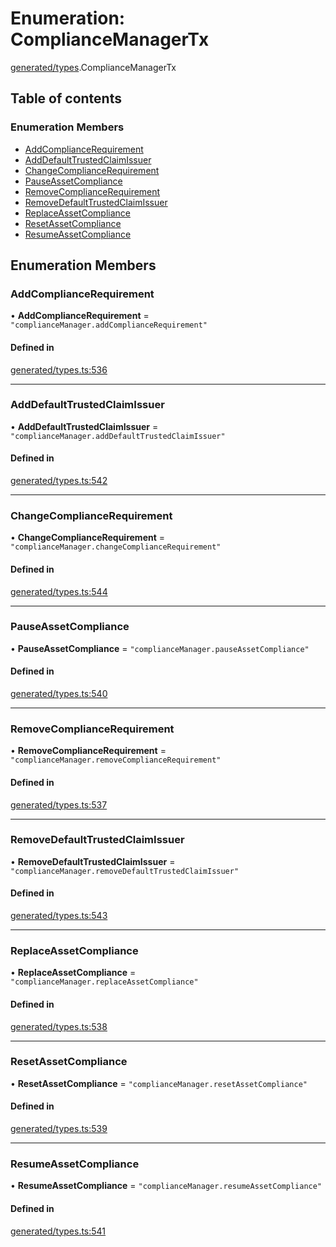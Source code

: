 # Enumeration: ComplianceManagerTx

[generated/types](../wiki/generated.types).ComplianceManagerTx

## Table of contents

### Enumeration Members

- [AddComplianceRequirement](../wiki/generated.types.ComplianceManagerTx#addcompliancerequirement)
- [AddDefaultTrustedClaimIssuer](../wiki/generated.types.ComplianceManagerTx#adddefaulttrustedclaimissuer)
- [ChangeComplianceRequirement](../wiki/generated.types.ComplianceManagerTx#changecompliancerequirement)
- [PauseAssetCompliance](../wiki/generated.types.ComplianceManagerTx#pauseassetcompliance)
- [RemoveComplianceRequirement](../wiki/generated.types.ComplianceManagerTx#removecompliancerequirement)
- [RemoveDefaultTrustedClaimIssuer](../wiki/generated.types.ComplianceManagerTx#removedefaulttrustedclaimissuer)
- [ReplaceAssetCompliance](../wiki/generated.types.ComplianceManagerTx#replaceassetcompliance)
- [ResetAssetCompliance](../wiki/generated.types.ComplianceManagerTx#resetassetcompliance)
- [ResumeAssetCompliance](../wiki/generated.types.ComplianceManagerTx#resumeassetcompliance)

## Enumeration Members

### AddComplianceRequirement

• **AddComplianceRequirement** = ``"complianceManager.addComplianceRequirement"``

#### Defined in

[generated/types.ts:536](https://github.com/PolymeshAssociation/polymesh-sdk/blob/339b7503/src/generated/types.ts#L536)

___

### AddDefaultTrustedClaimIssuer

• **AddDefaultTrustedClaimIssuer** = ``"complianceManager.addDefaultTrustedClaimIssuer"``

#### Defined in

[generated/types.ts:542](https://github.com/PolymeshAssociation/polymesh-sdk/blob/339b7503/src/generated/types.ts#L542)

___

### ChangeComplianceRequirement

• **ChangeComplianceRequirement** = ``"complianceManager.changeComplianceRequirement"``

#### Defined in

[generated/types.ts:544](https://github.com/PolymeshAssociation/polymesh-sdk/blob/339b7503/src/generated/types.ts#L544)

___

### PauseAssetCompliance

• **PauseAssetCompliance** = ``"complianceManager.pauseAssetCompliance"``

#### Defined in

[generated/types.ts:540](https://github.com/PolymeshAssociation/polymesh-sdk/blob/339b7503/src/generated/types.ts#L540)

___

### RemoveComplianceRequirement

• **RemoveComplianceRequirement** = ``"complianceManager.removeComplianceRequirement"``

#### Defined in

[generated/types.ts:537](https://github.com/PolymeshAssociation/polymesh-sdk/blob/339b7503/src/generated/types.ts#L537)

___

### RemoveDefaultTrustedClaimIssuer

• **RemoveDefaultTrustedClaimIssuer** = ``"complianceManager.removeDefaultTrustedClaimIssuer"``

#### Defined in

[generated/types.ts:543](https://github.com/PolymeshAssociation/polymesh-sdk/blob/339b7503/src/generated/types.ts#L543)

___

### ReplaceAssetCompliance

• **ReplaceAssetCompliance** = ``"complianceManager.replaceAssetCompliance"``

#### Defined in

[generated/types.ts:538](https://github.com/PolymeshAssociation/polymesh-sdk/blob/339b7503/src/generated/types.ts#L538)

___

### ResetAssetCompliance

• **ResetAssetCompliance** = ``"complianceManager.resetAssetCompliance"``

#### Defined in

[generated/types.ts:539](https://github.com/PolymeshAssociation/polymesh-sdk/blob/339b7503/src/generated/types.ts#L539)

___

### ResumeAssetCompliance

• **ResumeAssetCompliance** = ``"complianceManager.resumeAssetCompliance"``

#### Defined in

[generated/types.ts:541](https://github.com/PolymeshAssociation/polymesh-sdk/blob/339b7503/src/generated/types.ts#L541)
